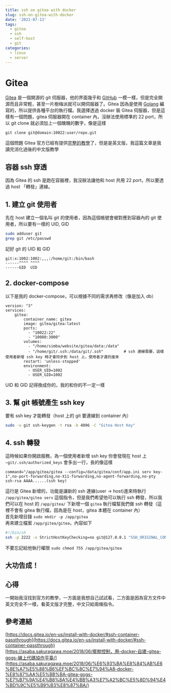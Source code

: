 ```yaml
---
title: ssh on gitea with docker
slug: ssh-on-gitea-with-docker
date: '2021-07-13'
tags:
  - gitea
  - ssh
  - self-host
  - git
categories:
  - linux
  - server
---
```


# Gitea

[Gitea](https://gitea.io) 是一個開源的 git 伺服器，他的界面幾乎和 [GitHub](https://github.com) 一模一樣，但是完全開源而且非常輕，甚至一片樹梅派就可以開伺服器了。Gitea 因為是使用 [Golang](https://golang.org/) 編寫的，所以提供各種平台的執行檔。我選擇透過 docker 裝 Gitea 伺服器，但是這樣有一個問題，gitea 伺服器開在 container 內，沒辦法使用標準的 22 port，所以 git clone 就必須加上一個醜醜的數字，像是這樣

```
git clone git@domain:10022:user/repo.git
```

這個問題 Gitea 官方已經有提供[完整的教學](https://docs.gitea.io/en-us/install-with-docker/#ssh-container-passthrough)了，但是是英文版，我這篇文章是我讀完消化過後的中文版教學

## 容器 ssh 穿透

因為 Gitea 的 ssh 是跑在容器裡，我沒辦法讓他和 host 共用 22 port，所以要透過 host 「轉發」連線。

## 1. 建立 git 使用者

先在 host 建立一個名叫 git 的使用者，因為這個帳號會被對應到容器內的 git 使用者，所以要有一樣的 UID, GID

```bash adduser
sudo adduser git
grep git /etc/passwd
```

記好 git 的 UID 和 GID

```passed /etc/passwd
git:x:1002:1002:,,,:/home/git:/bin/bash
------^^^^ ^^^^
------GID  UID
```

## 2. docker-compose

以下是我的 docker-compose，可以根據不同的需求再修改（像是加入 db）

```docker-compose docker-compose.yml
version: "3"
services:
    gitea:
        container_name: gitea
        image: gitea/gitea:latest
        ports:
          - "10022:22"
          - "10080:3000"
        volumes:
          - "/home/simba/website/gitea/data:/data"
          - "/home/git/.ssh:/data/git/.ssh"         # ssh 連線需要，這樣使用者新增 ssh key 時才會同步到 host 上，使用者才連的進來
        restart: 'unless-stopped'
        environment:
          - USER_UID=1002
          - USER_GID=1002
```

UID 和 GID 記得換成你的，我的和你的不一定一樣

## 3. 幫 git 帳號產生 ssh key

要有 ssh key 才能轉發（host 上的 git 要連線到 container 內）

```bash ssh-keygen
sudo -u git ssh-keygen -t rsa -b 4096 -C "Gitea Host Key"
```

## 4. ssh 轉發

這時候如果你開啟服務，為一個使用者新增 ssh key 你會發現在 host 上 `~git/.ssh/authorized_keys` 會多出一行，長的像這樣

```ssh example ssh key
command="/app/gitea/gitea --config=/data/gitea/conf/app.ini serv key-1",no-port-forwarding,no-X11-forwarding,no-agent-forwarding,no-pty ssh-rsa AAAA......(ssh key)
```

這行是 Gitea 新增的，功能是讓新的 ssh 連線(user -> host)進來時執行 `/app/gitea/gitea serv` 這個指令，但是我們希望他可以執行 ssh 轉發，所以我們可以在 host 的 `/app/gitea/` 下新增一個 `gitea` 執行檔幫我們做 ssh 轉發（這裡不會有 gitea 執行檔，因為是在 host，gitea 本體在 container 內）  
首先新增目錄 `sudo mkdir -p /app/gitea`  
再來建立檔案 `/app/gitea/gitea`，內容如下

```bash /app/gitea/gitea
#!/bin/sh
ssh -p 2222 -o StrictHostKeyChecking=no git@127.0.0.1 "SSH_ORIGINAL_COMMAND=\"$SSH_ORIGINAL_COMMAND\" $0 $@"
```

不要忘記給他執行權限 `sudo chmod 755 /app/gitea/gitea`

## 大功告成！

## 心得

一開始我沒找到官方的教學，一方面是我想自己試試看，二方面是因為官方文件中英文完全不一樣，看英文版才完整，中文只給兩條指令。

## 參考連結

[https://docs.gitea.io/en-us/install-with-docker/#ssh-container-passthrough](https://docs.gitea.io/en-us/install-with-docker/#ssh-container-passthrough)  
[https://asaba.sakuragawa.moe/2018/06/擺脫控制，用-docker-自建-gitea-gogs-線上代碼協作平臺/](https://asaba.sakuragawa.moe/2018/06/%E6%93%BA%E8%84%AB%E6%8E%A7%E5%88%B6%EF%BC%8C%E7%94%A8-docker-%E8%87%AA%E5%BB%BA-gitea-gogs-%E7%B7%9A%E4%B8%8A%E4%BB%A3%E7%A2%BC%E5%8D%94%E4%BD%9C%E5%B9%B3%E8%87%BA/)

